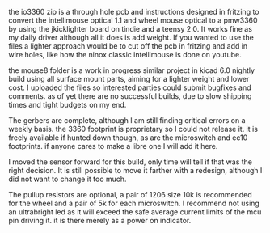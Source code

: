 the io3360 zip is a through hole pcb and instructions designed in fritzing to convert the intellimouse optical 1.1 and wheel mouse optical to a pmw3360 by using the jkicklighter board on tindie and a teensy 2.0. It works fine as my daily driver although all it does is add weight. If you wanted to use the files a lighter approach would be to cut off the pcb in fritzing and add in wire holes, like how the ninox classic intellimouse is done on youtube.


the mouse8 folder is a work in progress similar project in kicad 6.0 nightly build using all surface mount parts, aiming for a lighter weight and lower cost. I uploaded the files so interested parties could submit bugfixes and comments. as of yet there are no successful builds, due to slow shipping times and tight budgets on my end. 

The gerbers are complete, although I am still finding critical errors on a weekly basis. the 3360 footprint is proprietary so I could not release it. it is freely available if hunted down though, as are the microswitch and ec10 footprints. 
if anyone cares to make a libre one I will add it here.

I moved the sensor forward for this build, only time will tell if that was the right decision. It is still possible to move it farther with a redesign, although I did not want to change it too much.

The pullup resistors are optional, a pair of 1206 size 10k is recommended for the wheel and a pair of 5k for each microswitch. I recommend not using an ultrabright led as it will exceed the safe average current limits of the mcu pin driving it. it is there merely as a power on indicator.
